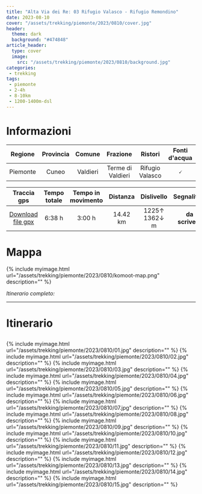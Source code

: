```yaml
---
title: "Alta Via dei Re: 03 Rifugio Valasco - Rifugio Remondino"
date: 2023-08-10
cover: "/assets/trekking/piemonte/2023/0810/cover.jpg"
header:
  theme: dark
  background: "#474848"
article_header:
  type: cover
  image:
    src: "/assets/trekking/piemonte/2023/0810/background.jpg"
categories:
 - trekking
tags:
 - piemonte
 - 2-4h
 - 8-10km
 - 1200-1400m-dsl
---
```


# Informazioni

|       Regione       | Provincia |   Comune | Frazione  | Ristori | Fonti d'acqua |
|:-------------------:|:---------:|:------------:|:-------:|:------:|:--------:|
| Piemonte             |   Cuneo  | Valdieri | Terme di Valdieri | Rifugio Valasco | 🗸 |

|     Traccia gps     | Tempo totale | Tempo in movimento  |  Distanza | Dislivello  | Segnalitica |
|:-------------------:| :------:|:---------------:| :--------:|:----------: | :---------: |
| [Download file gpx](/assets/trekking/piemonte/2023/0810/traccia-gps.gpx) |  6:38 h | 3:00 h |  14.42 km | 1225↑ 1362↓ m | **da scrivere** |


# Mappa

{% include myimage.html url="/assets/trekking/piemonte/2023/0810/komoot-map.png" description="" %}

*Itinerario completo:* 

---

# Itinerario

## 

{% include myimage.html url="/assets/trekking/piemonte/2023/0810/01.jpg" description="" %}
{% include myimage.html url="/assets/trekking/piemonte/2023/0810/02.jpg" description="" %}
{% include myimage.html url="/assets/trekking/piemonte/2023/0810/03.jpg" description="" %}
{% include myimage.html url="/assets/trekking/piemonte/2023/0810/04.jpg" description="" %}
{% include myimage.html url="/assets/trekking/piemonte/2023/0810/05.jpg" description="" %}
{% include myimage.html url="/assets/trekking/piemonte/2023/0810/06.jpg" description="" %}
{% include myimage.html url="/assets/trekking/piemonte/2023/0810/07.jpg" description="" %}
{% include myimage.html url="/assets/trekking/piemonte/2023/0810/08.jpg" description="" %}
{% include myimage.html url="/assets/trekking/piemonte/2023/0810/09.jpg" description="" %}
{% include myimage.html url="/assets/trekking/piemonte/2023/0810/10.jpg" description="" %}
{% include myimage.html url="/assets/trekking/piemonte/2023/0810/11.jpg" description="" %}
{% include myimage.html url="/assets/trekking/piemonte/2023/0810/12.jpg" description="" %}
{% include myimage.html url="/assets/trekking/piemonte/2023/0810/13.jpg" description="" %}
{% include myimage.html url="/assets/trekking/piemonte/2023/0810/14.jpg" description="" %}
{% include myimage.html url="/assets/trekking/piemonte/2023/0810/15.jpg" description="" %}



